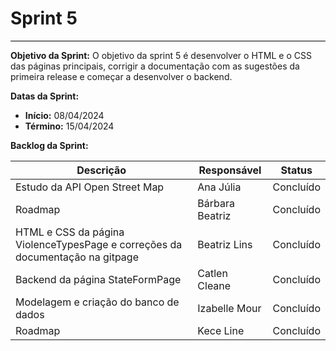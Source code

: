 # **Sprint 5**
<hr style="border: 0; height: 1px; background-color: #000000;">

**Objetivo da Sprint:**
O objetivo da sprint 5 é desenvolver o HTML e o CSS das páginas principais, corrigir a documentação com as sugestões da primeira release e começar a desenvolver o backend.  

**Datas da Sprint:**

- **Início:** 08/04/2024
- **Término:** 15/04/2024

**Backlog da Sprint:**

| Descrição | Responsável | Status |
|------------|-------------|-----------------------|
| Estudo da API Open Street Map | Ana Júlia | Concluído |
| Roadmap | Bárbara Beatriz | Concluído |
| HTML e CSS da página ViolenceTypesPage e correções da documentação na gitpage | Beatriz Lins | Concluído |
| Backend da página StateFormPage | Catlen Cleane | Concluído |
| Modelagem e criação do banco de dados | Izabelle Mour | Concluído |
| Roadmap | Kece Line | Concluído |

